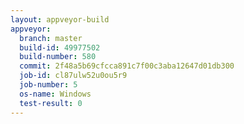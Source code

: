 ```yaml
---
layout: appveyor-build
appveyor:
  branch: master
  build-id: 49977502
  build-number: 580
  commit: 2f48a5b69cfcca891c7f00c3aba12647d01db300
  job-id: cl87ulw52u0ou5r9
  job-number: 5
  os-name: Windows
  test-result: 0
---
```

